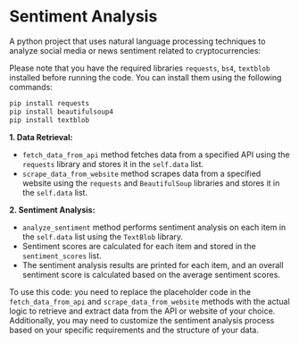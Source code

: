 # Sentiment Analysis
A python project that uses natural language processing techniques to analyze social media or news sentiment related to cryptocurrencies:


Please note that you have the required libraries ```requests```, ```bs4```, ```textblob``` installed before running the code. You can install them using the following commands:
```bash
pip install requests
pip install beautifulsoup4
pip install textblob
```

__1. Data Retrieval:__

 - ```fetch_data_from_api``` method fetches data from a specified API using the ```requests``` library and stores it in the ```self.data``` list.
 - ```scrape_data_from_website``` method scrapes data from a specified website using the ```requests``` and ```BeautifulSoup``` libraries and stores it in the ```self.data``` list.
   
__2. Sentiment Analysis:__

 - ```analyze_sentiment``` method performs sentiment analysis on each item in the ```self.data``` list using the ```TextBlob``` library.
 - Sentiment scores are calculated for each item and stored in the ```sentiment_scores``` list.
 - The sentiment analysis results are printed for each item, and an overall sentiment score is calculated based on the average sentiment scores.


To use this code: you need to replace the placeholder code in the ```fetch_data_from_api``` and ```scrape_data_from_website``` methods with the actual logic to retrieve and extract data from the API or website of your choice. Additionally, you may need to customize the sentiment analysis process based on your specific requirements and the structure of your data.
